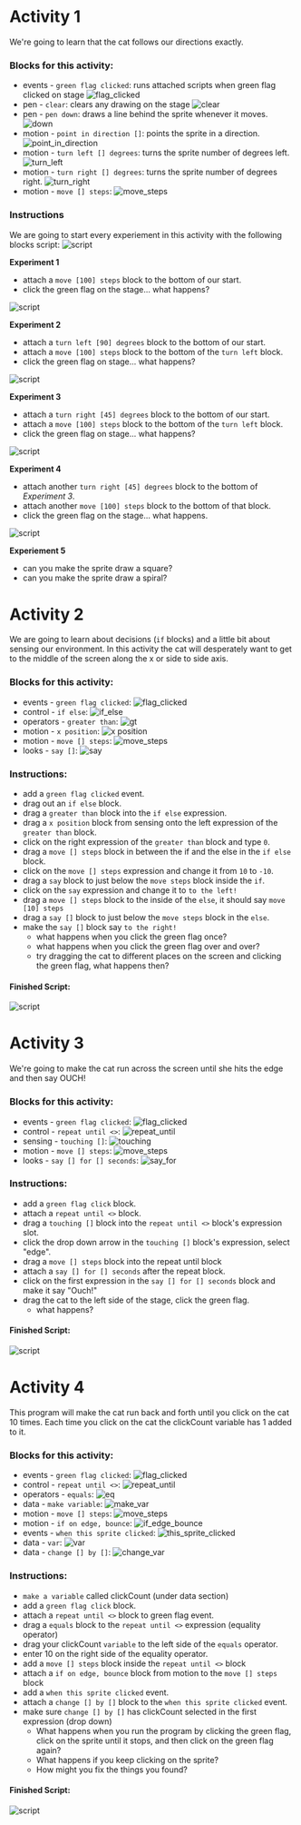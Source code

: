 # Activity 1

We're going to learn that the cat follows our directions exactly.

### Blocks for this activity:
* events - `green flag clicked`: runs attached scripts when green flag clicked on stage
![flag_clicked](https://s3.amazonaws.com/scratch-blocks/events_flag_clicked.png)
* pen - `clear`: clears any drawing on the stage
![clear](https://s3.amazonaws.com/scratch-blocks/pen_clear.png)
* pen - `pen down`: draws a line behind the sprite whenever it moves.
![down](https://s3.amazonaws.com/scratch-blocks/pen_down.png)
* motion - `point in direction []`: points the sprite in a direction.
![point_in_direction](https://s3.amazonaws.com/scratch-blocks/motion_point_in_direction.png)
* motion - `turn left [] degrees`: turns the sprite number of degrees left.
![turn_left](https://s3.amazonaws.com/scratch-blocks/motion_turn_left.png)
* motion - `turn right [] degrees`: turns the sprite number of degrees right.
![turn_right](https://s3.amazonaws.com/scratch-blocks/motion_turn_right.png)
* motion - `move [] steps`:
![move_steps](https://s3.amazonaws.com/scratch-blocks/motion_move_steps.png)

### Instructions
We are going to start every experiement in this activity with the following blocks script:
![script](https://raw.githubusercontent.com/coderdojoindy/GirlsIncWorkshop2014/master/images/d2_a1_start.png)

**Experiment 1**
- attach a `move [100] steps` block to the bottom of our start.
- click the green flag on the stage... what happens?

![script](https://raw.githubusercontent.com/coderdojoindy/GirlsIncWorkshop2014/master/images/d2_a1_e1.png)

**Experiment 2**
- attach a `turn left [90] degrees` block to the bottom of our start.
- attach a `move [100] steps` block to the bottom of the `turn left` block.
- click the green flag on stage... what happens?

![script](https://raw.githubusercontent.com/coderdojoindy/GirlsIncWorkshop2014/master/images/d2_a1_e2.png)

**Experiment 3**
- attach a `turn right [45] degrees` block to the bottom of our start.
- attach a `move [100] steps` block to the bottom of the `turn left` block.
- click the green flag on stage... what happens?

![script](https://raw.githubusercontent.com/coderdojoindy/GirlsIncWorkshop2014/master/images/d2_a1_e3.png)

**Experiment 4**
- attach another `turn right [45] degrees` block to the bottom of *Experiment 3*.
- attach another `move [100] steps` block to the bottom of that block.
- click the green flag on the stage... what happens.

![script](https://raw.githubusercontent.com/coderdojoindy/GirlsIncWorkshop2014/master/images/d2_a1_e4.png)

**Experiement 5**
- can you make the sprite draw a square?
- can you make the sprite draw a spiral?

# Activity 2

We are going to learn about decisions (`if` blocks) and a little bit about sensing
our environment. In this activity the cat will desperately want to get to the middle
of the screen along the x or side to side axis.

### Blocks for this activity:
* events - `green flag clicked`: ![flag_clicked](https://s3.amazonaws.com/scratch-blocks/events_flag_clicked.png)
* control - `if else`: ![if_else](https://s3.amazonaws.com/scratch-blocks/control_if_else.png)
* operators - `greater than`: ![gt](https://s3.amazonaws.com/scratch-blocks/operators_gt.png)
* motion - `x position`: ![x position](https://s3.amazonaws.com/scratch-blocks/motion_x_position.png)
* motion - `move [] steps`: ![move_steps](https://s3.amazonaws.com/scratch-blocks/motion_move_steps.png)
* looks - `say []`: ![say](https://s3.amazonaws.com/scratch-blocks/looks_say.png)

### Instructions: 
+ add a `green flag clicked` event. 
+ drag out an `if else` block.
+ drag a `greater than` block into the `if else` expression.
+ drag a `x position` block from sensing onto the left expression of the `greater than` block.
+ click on the right expression of the `greater than` block and type `0`.
+ drag a `move [] steps` block in between the if and the else in the `if else` block.
+ click on the `move [] steps` expression and change it from `10` to `-10`.
+ drag a `say` block to just below the `move steps` block inside the `if`.
+ click on the `say` expression and change it to `to the left!`
+ drag a `move [] steps` block to the inside of the `else`, it should say `move [10] steps`
+ drag a `say []` block to just below the `move steps` block in the `else`. 
+ make the `say []` block say `to the right!`
  - what happens when you click the green flag once?
  - what happens when you click the green flag over and over?
  - try dragging the cat to different places on the screen and clicking the green flag,
    what happens then?

#### Finished Script:
![script](https://raw.githubusercontent.com/coderdojoindy/GirlsIncWorkshop2014/master/images/d2_a2.png)

# Activity 3

We're going to make the cat run across the screen until she hits the edge and then say OUCH!

### Blocks for this activity:
 * events - `green flag clicked`: ![flag_clicked](https://s3.amazonaws.com/scratch-blocks/events_flag_clicked.png)
 * control - `repeat until <>`: ![repeat_until](https://s3.amazonaws.com/scratch-blocks/control_repeat_until.png)
 * sensing - `touching []`: ![touching](https://s3.amazonaws.com/scratch-blocks/sensing_touching.png)
 * motion - `move [] steps`: ![move_steps](https://s3.amazonaws.com/scratch-blocks/motion_move_steps.png)
 * looks - `say [] for [] seconds`: ![say_for](https://s3.amazonaws.com/scratch-blocks/looks_say_for.png)

### Instructions:
+ add a `green flag click` block.
+ attach a `repeat until <>` block.
+ drag a `touching []` block into the `repeat until <>` block's expression slot.
+ click the drop down arrow in the `touching []` block's expression, select "edge".
+ drag a `move [] steps` block into the repeat until block
+ attach a `say [] for [] seconds` after the repeat block.
+ click on the first expression in the `say [] for [] seconds` block and make it say "Ouch!"
+ drag the cat to the left side of the stage, click the green flag.
  - what happens?

#### Finished Script:
![script](https://raw.githubusercontent.com/coderdojoindy/GirlsIncWorkshop2014/master/images/d2_a3.png)

# Activity 4

This program will make the cat run back and forth until you click on the cat 10 times.
Each time you click on the cat the clickCount variable has 1 added to it.

### Blocks for this activity:
- events - `green flag clicked`: ![flag_clicked](https://s3.amazonaws.com/scratch-blocks/events_flag_clicked.png)
- control - `repeat until <>`: ![repeat_until](https://s3.amazonaws.com/scratch-blocks/control_repeat_until.png)
- operators - `equals`: ![eq](https://s3.amazonaws.com/scratch-blocks/operators_eq.png)
- data - `make variable`: ![make_var](https://s3.amazonaws.com/scratch-blocks/data_make_var.png)
- motion - `move [] steps`: ![move_steps](https://s3.amazonaws.com/scratch-blocks/motion_move_steps.png)
- motion - `if on edge, bounce`: ![if_edge_bounce](https://s3.amazonaws.com/scratch-blocks/motion_if_edge_bounce.png)
- events - `when this sprite clicked`: ![this_sprite_clicked](https://s3.amazonaws.com/scratch-blocks/events_this_sprite_clicked.png)
- data - `var`: ![var](https://s3.amazonaws.com/scratch-blocks/data_var.png)
- data - `change [] by []`: ![change_var](https://s3.amazonaws.com/scratch-blocks/data_change_var.png)

### Instructions:
+ `make a variable` called clickCount (under data section)
+ add a `green flag click` block.
+ attach a `repeat until <>` block to green flag event.
+ drag a `equals` block to the `repeat until <>` expression (equality operator)
+ drag your clickCount `variable` to the left side of the `equals` operator.
+ enter 10 on the right side of the equality operator.
+ add a `move [] steps` block inside the `repeat until <>` block
+ attach a `if on edge, bounce` block from motion to the `move [] steps` block
+ add a `when this sprite clicked` event.
+ attach a `change [] by []` block to the `when this sprite clicked` event.
+ make sure `change [] by []` has clickCount selected in the first expression (drop down)
  - What happens when you run the program by clicking the green flag, click on the sprite until it stops, and then click on the green flag again?
  - What happens if you keep clicking on the sprite?
  - How might you fix the things you found?

#### Finished Script:
![script](https://raw.githubusercontent.com/coderdojoindy/GirlsIncWorkshop2014/master/images/d2_a4.png)
